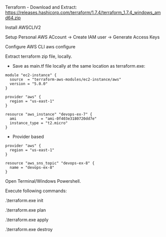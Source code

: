 Terraform - Download and Extract: https://releases.hashicorp.com/terraform/1.7.4/terraform_1.7.4_windows_amd64.zip

Install AWSCLIV2

Setup Personal AWS ACcount -> Create IAM user -> Generate Access Keys

Configure AWS CLI
  aws configure

Extract terraform zip file, locally.

- Save as main.tf file locally at the same location as terraform.exe:
```
module "ec2-instance" {
  source  = "terraform-aws-modules/ec2-instance/aws"
  version = "5.0.0"
}
```
```
provider "aws" {
  region = "us-east-1"
}

resource "aws_instance" "devops-ex-7" {
  ami           = "ami-0f403e3180720dd7e"
  instance_type = "t2.micro"
}
```
- Provider based
```
provider "aws" {
  region = "us-east-1"
}

resource "aws_sns_topic" "devops-ex-8" {
  name = "devops-ex-8"
}
```
Open Terminal/Windows Powershell.

Execute following commands:

.\terraform.exe init

.\terraform.exe plan

.\terraform.exe apply

.\terraform.exe destroy
